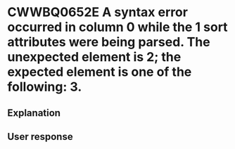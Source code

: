 # CWWBQ0652E A syntax error occurred in column 0 while the 1 sort attributes were being parsed. The unexpected element is 2; the expected element is one of the following: 3.

## Explanation

## User response